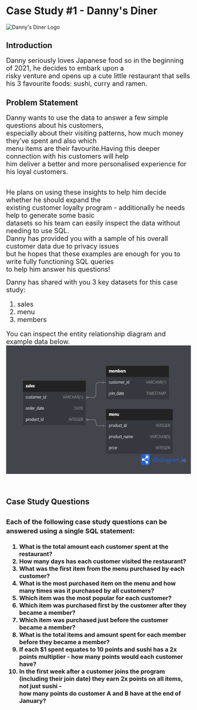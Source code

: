 <h1>Case Study #1 - Danny's Diner</h1>

<img src = "https://8weeksqlchallenge.com/images/case-study-designs/1.png" alt="Danny's Diner Logo" width="400" height="420">

<h2><b>Introduction</b></h2>
<font size = "+1">Danny seriously loves Japanese food so in the beginning of 2021, he decides to embark upon a <br> risky venture and opens up a cute little restaurant that sells his 3 favourite foods: sushi, curry and ramen.</font>

<h2><b>Problem Statement</h2></b>
<font size = "+1">Danny wants to use the data to answer a few simple questions about his customers, <br>especially about their visiting patterns, how much money they’ve spent and also which <br>menu items are their favourite.Having this deeper connection with his customers will help <br>him deliver a better and more personalised experience for his loyal customers.</font>

<font size = "+1"><br>He plans on using these insights to help him decide whether he should expand the<br>
existing customer loyalty program - additionally he needs help to generate some basic<br>
datasets so his team can easily inspect the data without needing to use SQL.<br>
Danny has provided you with a sample of his overall customer data due to privacy issues<br>
but he hopes that these examples are enough for you to write fully functioning SQL queries <br>
to help him answer his questions!</font>

<font size = "+1">Danny has shared with you 3 key datasets for this case study:<br>
<ol>
<li>sales</li>
<li>menu</li>
<li>members</li></ol>
You can inspect the entity relationship diagram and example data below.</font>
<br><img src = "Danny's Diner.png" width = "550" height = "350">

<br><h2>Case Study Questions<h2>
<font size = "+1.5">Each of the following case study questions can be answered using a single SQL statement:</font>
<font size = "+0.6"><ol>
<li>What is the total amount each customer spent at the restaurant?</li>
<li>How many days has each customer visited the restaurant?</li>
<li>What was the first item from the menu purchased by each customer?</li>
<li>What is the most purchased item on the menu and how many times was it purchased by all customers?</li>
<li>Which item was the most popular for each customer?</li>
<li>Which item was purchased first by the customer after they became a member?</li>
<li>Which item was purchased just before the customer became a member?</li>
<li>What is the total items and amount spent for each member before they became a member?</li>
<li>If each $1 spent equates to 10 points and sushi has a 2x points multiplier - how many points would each customer have?</li>
<li>In the first week after a customer joins the program (including their join date) they earn 2x points on all items, not just sushi - <br>how many points do customer A and B have at the end of January?</li>
</font></ol>